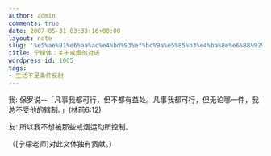```yaml
---
author: admin
comments: true
date: 2007-05-31 03:38:16+00:00
layout: note
slug: '%e5%ae%81%e6%aa%ac%e4%bd%93%ef%bc%9a%e5%85%b3%e4%ba%8e%e6%88%92%e7%83%9f%e7%9a%84%e5%af%b9%e8%af%9d'
title: 宁檬体：关于戒烟的对话
wordpress_id: 1005
tags:
- 生活不是条件反射
---
```


我: 保罗说--「凡事我都可行，但不都有益处。凡事我都可行，但无论哪一件，我总不受他的辖制。」(林前6:12) 

友: 所以我不想被那些戒烟运动所控制。

（[宁檬老师]对此文体独有贡献。）
